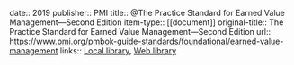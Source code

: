 date:: 2019
publisher:: PMI
title:: @The Practice Standard for Earned Value Management—Second Edition
item-type:: [[document]]
original-title:: The Practice Standard for Earned Value Management—Second Edition
url:: https://www.pmi.org/pmbok-guide-standards/foundational/earned-value-management
links:: [Local library](zotero://select/library/items/XZPN6GF3), [Web library](https://www.zotero.org/users/6520516/items/XZPN6GF3)
